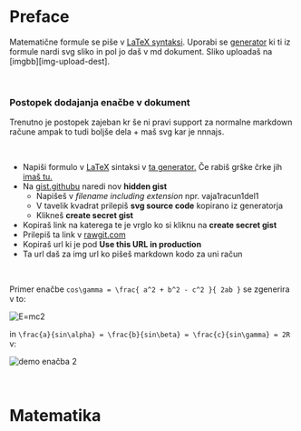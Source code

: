 # Preface

Matematične formule se piše v [LaTeX syntaksi][latex-syntax-wiki].  Uporabi se [generator][latex-to-svg] ki ti iz formule nardi svg sliko in pol jo daš v md dokument. Sliko uploadaš na [imgbb][img-upload-dest].

<br>

### Postopek dodajanja enačbe v dokument

Trenutno je postopek zajeban kr še ni pravi support za normalne markdown račune ampak to tudi boljše dela + maš svg kar je nnnajs.

<br>

- Napiši formulo v [LaTeX][latex-syntax-wiki] sintaksi v [ta generator.][latex-to-svg] Če rabiš grške črke jih [imaš tu.][greek-latex]
- Na [gist.githubu][gist-gh] naredi nov __hidden gist__
  - Napišeš v _filename including extension_ npr. vaja1racun1del1
  - V tavelik kvadrat prilepiš __svg source code__ kopirano iz generatorja
  - Klikneš __create secret gist__
- Kopiraš link na katerega te je vrglo ko si kliknu na __create secret gist__
- Prilepiš ta link v [rawgit.com][rawgit]
- Kopiraš url ki je pod __Use this URL in production__
- Ta url daš za img url ko pišeš markdown kodo za uni račun

<br>

Primer enačbe `cos\gamma = \frac{ a^2 + b^2 - c^2 }{ 2ab }` se zgenerira v to:

![E=mc2][demo-enacba-1]

in `\frac{a}{sin\alpha} = \frac{b}{sin\beta} = \frac{c}{sin\gamma} = 2R` v:

![demo enačba 2][demo-enacba-2]


<br>

# Matematika

[latex-syntax-wiki]: https://en.wikibooks.org/wiki/LaTeX/Mathematics#Brackets
[latex-to-svg]: https://viereck.ch/latex-to-svg/
[greek-latex]: http://web.ift.uib.no/Teori/KURS/WRK/TeX/sym1.html
[rawgit]: https://rawgit.com/
[gist-gh]: https://gist.github.com/

[demo-enacba-1]: https://cdn.rawgit.com/elieven/50028fbc243f18d41eef4e8292aaa457/raw/c96f6caede3fa946d34546622010067486f94722/demo-enacba-1.svg
[demo-enacba-2]: https://cdn.rawgit.com/elieven/17368b8043be600b52155010fc96d3a8/raw/1d998f6efcafcf5093543caa65bf567a38efbce5/demo-enacba-2.svg
